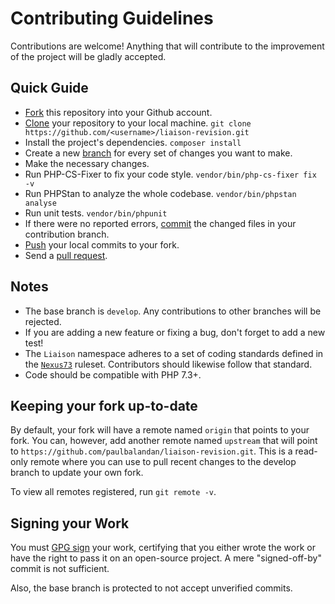 # Contributing Guidelines

Contributions are welcome! Anything that will contribute to the improvement of the project
will be gladly accepted.

## Quick Guide

- [Fork](https://help.github.com/articles/fork-a-repo/) this repository into your Github account.
- [Clone](https://help.github.com/en/articles/cloning-a-repository) your repository to your
    local machine. `git clone https://github.com/<username>/liaison-revision.git`
- Install the project's dependencies. `composer install`
- Create a new [branch](https://help.github.com/en/articles/about-branches) for every set of changes you want to make.
- Make the necessary changes.
- Run PHP-CS-Fixer to fix your code style. `vendor/bin/php-cs-fixer fix -v`
- Run PHPStan to analyze the whole codebase. `vendor/bin/phpstan analyse`
- Run unit tests. `vendor/bin/phpunit`
- If there were no reported errors, [commit](https://help.github.com/en/desktop/contributing-to-projects/committing-and-reviewing-changes-to-your-project) the changed files in your contribution branch.
- [Push](https://docs.github.com/en/github/using-git/pushing-commits-to-a-remote-repository) your local
    commits to your fork.
- Send a [pull request](https://docs.github.com/en/github/collaborating-with-issues-and-pull-requests/creating-a-pull-request-from-a-fork).

## Notes

- The base branch is `develop`. Any contributions to other branches will be rejected.
- If you are adding a new feature or fixing a bug, don't forget to add a new test!
- The `Liaison` namespace adheres to a set of coding standards defined in the [`Nexus73`](https://github.com/NexusPHP/cs-config/blob/develop/src/Ruleset/Nexus73.php) ruleset. Contributors should likewise follow that standard.
- Code should be compatible with PHP 7.3+.

## Keeping your fork up-to-date

By default, your fork will have a remote named `origin` that points to your fork. You can, however, add
another remote named `upstream` that will point to `https://github.com/paulbalandan/liaison-revision.git`.
This is a read-only remote where you can use to pull recent changes to the develop branch to update your
own fork.

To view all remotes registered, run `git remote -v`.

## Signing your Work

You must [GPG sign](https://git-scm.com/book/en/v2/Git-Tools-Signing-Your-Work) your work, certifying
that you either wrote the work or have the right to pass it on an open-source project. A mere
"signed-off-by" commit is not sufficient.

Also, the base branch is protected to not accept unverified commits.
